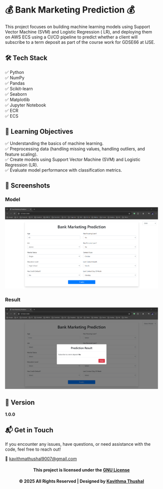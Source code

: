 # 💰 Bank Marketing Prediction 💰

This project focuses on building machine learning models using Support Vector Machine (SVM) and Logistic Regression (
LR), and deploying them on AWS ECS using a CI/CD pipeline to predict whether a client will subscribe to a term deposit
as part of the course work for GDSE66 at IJSE.

## 🛠️ Tech Stack

✅ Python  
✅ NumPy  
✅ Pandas  
✅ Scikit-learn  
✅ Seaborn  
✅ Matplotlib  
✅ Jupyter Notebook  
✅ ECR  
✅ ECS

## 🚀 Learning Objectives

✅ Understanding the basics of machine learning.  
✅ Preprocessing data (handling missing values, handling outliers, and feature scaling).  
✅ Create models using Support Vector Machine (SVM) and Logistic Regression (LR).  
✅ Evaluate model performance with classification metrics.

## 📸 Screenshots

### Model

<img src="ss/model.png">

### Result

<img src="ss/result.png">

## 📝 Version

**1.0.0**

## 📬 Get in Touch

If you encounter any issues, have questions, or need assistance with the code, feel free to reach out!

📧 [kavithmathushal9007@gmail.com](mailto:kavithmathushal9007@gmail.com)

<div align="center">

#### This project is licensed under the [GNU License](LICENSE)

#### © 2025 All Rights Reserved | Designed by [Kavithma Thushal](https://github.com/Kavithma-Thushal)

</div>